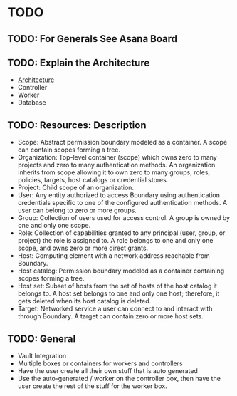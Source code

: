# TODO

## TODO: For Generals See Asana Board

## TODO: Explain the Architecture

- [Architecture](https://learn.hashicorp.com/img/boundary/boundary-resources.png)
- Controller
- Worker
- Database

## TODO: Resources: Description

- Scope: Abstract permission boundary modeled as a container. A scope can contain scopes forming a tree.
- Organization: Top-level container (scope) which owns zero to many projects and zero to many authentication methods. An organization inherits from scope allowing it to own zero to many groups, roles, policies, targets, host catalogs or credential stores.
- Project: Child scope of an organization.
- User: Any entity authorized to access Boundary using authentication credentials specific to one of the configured authentication methods. A user can belong to zero or more groups.
- Group: Collection of users used for access control. A group is owned by one and only one scope.
- Role: Collection of capabilities granted to any principal (user, group, or project) the role is assigned to. A role belongs to one and only one scope, and owns zero or more direct grants.
- Host: Computing element with a network address reachable from Boundary.
- Host catalog: Permission boundary modeled as a container containing scopes forming a tree.
- Host set: Subset of hosts from the set of hosts of the host catalog it belongs to. A host set belongs to one and only one host; therefore, it gets deleted when its host catalog is deleted.
- Target: Networked service a user can connect to and interact with through Boundary. A target can contain zero or more host sets.

## TODO: General

- Vault Integration
- Multiple boxes or containers for workers and controllers
- Have the user create all their own stuff that is auto generated
- Use the auto-generated / worker on the controller box, then have the user create the rest of the stuff for the worker box.
